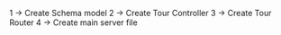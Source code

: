 1 -> Create Schema model
2 -> Create Tour Controller
3 -> Create Tour Router
4 -> Create main server file
